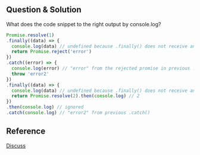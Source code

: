 ## Question & Solution
What does the code snippet to the right output by console.log?

```javascript
Promise.resolve(1)
.finally((data) => { 
  console.log(data) // undefined because .finally() does not receive any argument
  return Promise.reject('error')
})
.catch((error) => {
  console.log(error) // "error" from the rejected promise in previous .finally()
  throw 'error2'
})
.finally((data) => {
  console.log(data) // undefined because .finally() does not receive any argument
  return Promise.resolve(2).then(console.log) // 2
})
.then(console.log) // ignored
.catch(console.log) // "error2" from previous .catch()
```

## Reference
[Discuss](https://bigfrontend.dev/quiz/Promise-prototype-finally/discuss)
